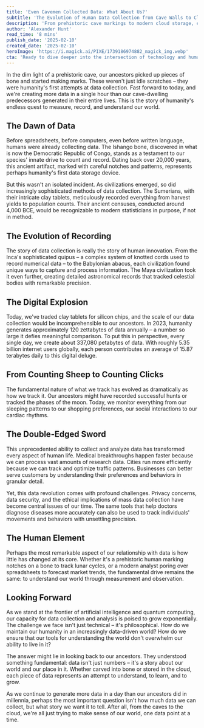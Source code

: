 ```yaml
---
title: 'Even Cavemen Collected Data: What About Us?'
subtitle: 'The Evolution of Human Data Collection from Cave Walls to Cloud Storage'
description: 'From prehistoric cave markings to modern cloud storage, explore humanity\'s enduring quest to collect and understand data. Discover how our methods of recording information have evolved while our fundamental drive to measure and comprehend the world remains unchanged.'
author: 'Alexander Hunt'
read_time: '8 mins'
publish_date: '2025-02-10'
created_date: '2025-02-10'
heroImage: 'https://i.magick.ai/PIXE/1739186974882_magick_img.webp'
cta: 'Ready to dive deeper into the intersection of technology and human progress? Follow MagickAI on LinkedIn for more fascinating insights into how data shapes our past, present, and future.'
---
```


In the dim light of a prehistoric cave, our ancestors picked up pieces of bone and started making marks. These weren't just idle scratches – they were humanity's first attempts at data collection. Fast forward to today, and we're creating more data in a single hour than our cave-dwelling predecessors generated in their entire lives. This is the story of humanity's endless quest to measure, record, and understand our world.

## The Dawn of Data

Before spreadsheets, before computers, even before written language, humans were already collecting data. The Ishango bone, discovered in what is now the Democratic Republic of Congo, stands as a testament to our species' innate drive to count and record. Dating back over 20,000 years, this ancient artifact, marked with careful notches and patterns, represents perhaps humanity's first data storage device.

But this wasn't an isolated incident. As civilizations emerged, so did increasingly sophisticated methods of data collection. The Sumerians, with their intricate clay tablets, meticulously recorded everything from harvest yields to population counts. Their ancient censuses, conducted around 4,000 BCE, would be recognizable to modern statisticians in purpose, if not in method.

## The Evolution of Recording

The story of data collection is really the story of human innovation. From the Inca's sophisticated quipus – a complex system of knotted cords used to record numerical data – to the Babylonian abacus, each civilization found unique ways to capture and process information. The Maya civilization took it even further, creating detailed astronomical records that tracked celestial bodies with remarkable precision.

## The Digital Explosion

Today, we've traded clay tablets for silicon chips, and the scale of our data collection would be incomprehensible to our ancestors. In 2023, humanity generates approximately 120 zettabytes of data annually – a number so large it defies meaningful comparison. To put this in perspective, every single day, we create about 337,080 petabytes of data. With roughly 5.35 billion internet users globally, each person contributes an average of 15.87 terabytes daily to this digital deluge.

## From Counting Sheep to Counting Clicks

The fundamental nature of what we track has evolved as dramatically as how we track it. Our ancestors might have recorded successful hunts or tracked the phases of the moon. Today, we monitor everything from our sleeping patterns to our shopping preferences, our social interactions to our cardiac rhythms.

## The Double-Edged Sword

This unprecedented ability to collect and analyze data has transformed every aspect of human life. Medical breakthroughs happen faster because we can process vast amounts of research data. Cities run more efficiently because we can track and optimize traffic patterns. Businesses can better serve customers by understanding their preferences and behaviors in granular detail.

Yet, this data revolution comes with profound challenges. Privacy concerns, data security, and the ethical implications of mass data collection have become central issues of our time. The same tools that help doctors diagnose diseases more accurately can also be used to track individuals' movements and behaviors with unsettling precision.

## The Human Element

Perhaps the most remarkable aspect of our relationship with data is how little has changed at its core. Whether it's a prehistoric human marking notches on a bone to track lunar cycles, or a modern analyst poring over spreadsheets to forecast market trends, the fundamental drive remains the same: to understand our world through measurement and observation.

## Looking Forward

As we stand at the frontier of artificial intelligence and quantum computing, our capacity for data collection and analysis is poised to grow exponentially. The challenge we face isn't just technical – it's philosophical. How do we maintain our humanity in an increasingly data-driven world? How do we ensure that our tools for understanding the world don't overwhelm our ability to live in it?

The answer might lie in looking back to our ancestors. They understood something fundamental: data isn't just numbers – it's a story about our world and our place in it. Whether carved into bone or stored in the cloud, each piece of data represents an attempt to understand, to learn, and to grow.

As we continue to generate more data in a day than our ancestors did in millennia, perhaps the most important question isn't how much data we can collect, but what story we want it to tell. After all, from the caves to the cloud, we're all just trying to make sense of our world, one data point at a time.